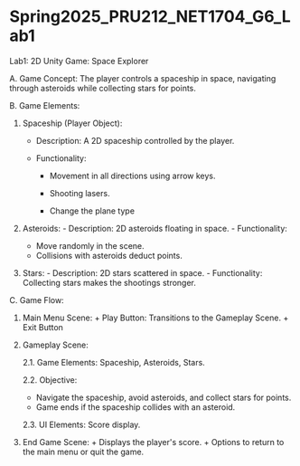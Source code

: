 # Spring2025_PRU212_NET1704_G6_Lab1
Lab1: 
2D Unity Game: Space Explorer

A. Game Concept:
  The player controls a spaceship in space, navigating through asteroids while collecting stars for points. 

B. Game Elements:
  1. Spaceship (Player Object):

     - Description:
      A 2D spaceship controlled by the player.

     - Functionality:
        + Movement in all directions using arrow keys.
        
        + Shooting lasers.
        
        + Change the plane type
  2. Asteroids:
    - Description:
        2D asteroids floating in space.
    - Functionality:
      + Move randomly in the scene.
      + Collisions with asteroids deduct points.
  
  3. Stars:
    - Description:
        2D stars scattered in space.
    - Functionality:
        Collecting stars makes the shootings stronger.

C. Game Flow:
  1. Main Menu Scene:
    + Play Button: Transitions to the Gameplay Scene.
    + Exit Button
  
  2. Gameplay Scene:
    
      2.1. Game Elements:
        Spaceship, Asteroids, Stars.
    
      2.2. Objective:
        + Navigate the spaceship, avoid asteroids, and collect stars for points.
        + Game ends if the spaceship collides with an asteroid.
    
      2.3. UI Elements:
        Score display.
    
  3. End Game Scene:
    + Displays the player's score.
    + Options to return to the main menu or quit the game.
